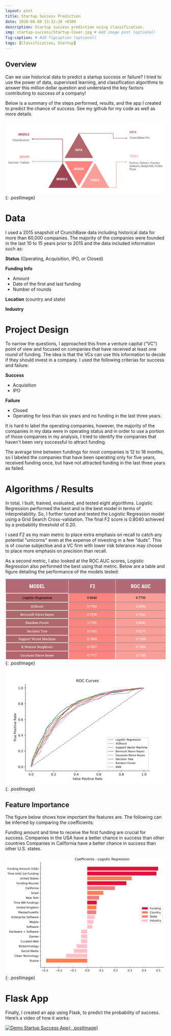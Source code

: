```yaml
---
layout: post
title: Startup Success Prediction
date: 2020-08-08 13:32:20 +0300
description: Startup success prediction using classification.
img: startup-success/Startup-Cover.jpg # Add image post (optional)
fig-caption: # Add figcaption (optional)
tags: [Classification, Startup]
---
```

## Overview
Can we use historical data to predict a startup success or failure? I tried to use the power of data, supervised learning, and classification algorithms to answer this million dollar question and understand the key factors contributing to success of a company! 

Below is a summary of the steps performed, results, and the app I created to predict the chance of success. See my github for my code as well as more details.

![Overview](../assets/img/startup-success/Startup-Overview.jpg){: .postImage}

# Data

I used a 2015 snapshot of CrunchBase data including historical data for more than 60,000 companies.
The majority of the companies were founded in the last 10 to 15 years prior to 2015 and the data included 
information such as:

**Status** (Operating, Acquisition, IPO, or Closed)

**Funding Info** 
- Amount
- Date of the first and last funding
- Number of rounds

**Location** (country and state)

**Industry**

# Project Design

To narrow the questions, I approached this from a venture capital (“VC”) point of view and focused on companies that have received at least one round of funding. The idea is that the VCs can use this information to decide if they should invest in a company. I used the following criterias for success and failure:

**Success**

- Acquisition
- IPO

**Failure**
- Closed
- Operating for less than six years and no funding in the last three years.

It is hard to label the operating companies, however, the majority of the companies in my data were in operating status and in order to use a portion of those companies in my analysis, I tried to identify the companies that haven't been very successful to attract funding. 

The average time between fundings for most companies is 12 to 18 months, so I labeled the companies that have been operating only for five years, received funding once, but have not attracted funding in the last three years as failed. 

# Algorithms / Results

In total, I built, trained, evaluated, and tested eight algorithms. Logistic Regression performed the best and is the best model in terms of interpretability. So, I further tuned and tested the Logistic Regression model using a Grid Search Cross-validation. The final F2 score is 0.8040 achieved by a probability threshold of 0.20. 

I used F2 as my main metric to place extra emphasis on recall to catch any potential "unicorns" even at the expense of investing in a few "duds". This is of course subjective and a VC firm with lower risk tolerance may choose to place more emphasis on precision than recall. 

As a second metric, I also looked at the ROC AUC scores, Logistic Regression also performed the best using that metric. Below are a table and figure detailing the performance of the models tested:

![Model Comparsion](../assets/img/startup-success/Startup-Models.jpg){: .postImage}

![ROC Curves](../assets/img/startup-success/Startup-ROC%20Curves.jpg){: .postImage}

## Feature Importance

The figure below shows how important the features are. The following can be inferred by comparing the coefficients:

Funding amount and time to receive the first funding are crucial for success.
Companies in the USA have a better chance in success than other countries
Companies in California have a better chance in success than other U.S. states.

![Feature Importance](../assets/img/startup-success/Startup-Feature%20Importance.jpg){: .postImage}

# Flask App 

Finally, I created an app using Flask, to predict the probability of success. Here’s a video of how it works:

[![Demo Startup Success App](https://j.gifs.com/1WAkEm.gif){: .postImage}](https://www.youtube.com/watch?v=OIZRC9J9Voc)